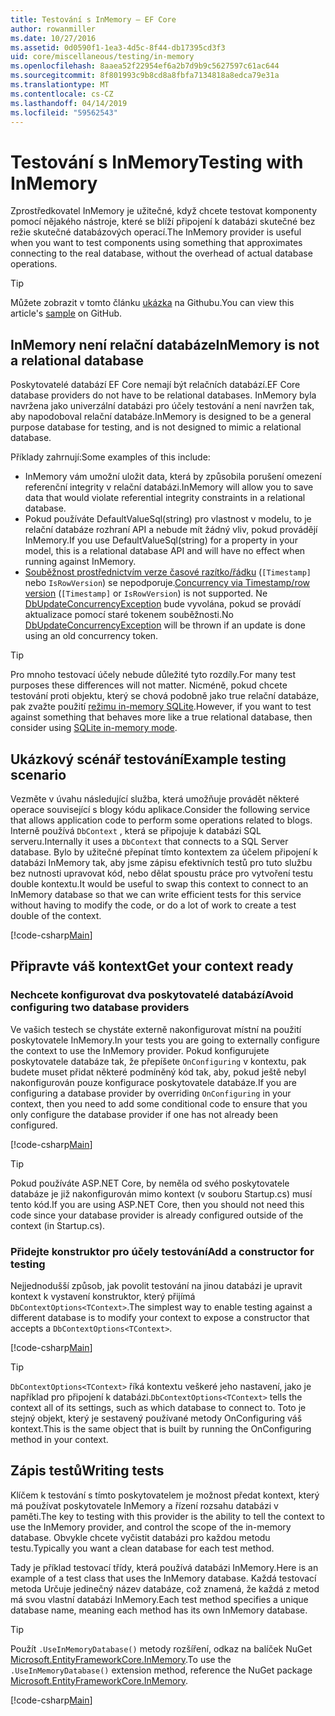 ```yaml
---
title: Testování s InMemory – EF Core
author: rowanmiller
ms.date: 10/27/2016
ms.assetid: 0d0590f1-1ea3-4d5c-8f44-db17395cd3f3
uid: core/miscellaneous/testing/in-memory
ms.openlocfilehash: 8aaea52f22954ef6a2b7d9b9c5627597c61ac644
ms.sourcegitcommit: 8f801993c9b8cd8a8fbfa7134818a8edca79e31a
ms.translationtype: MT
ms.contentlocale: cs-CZ
ms.lasthandoff: 04/14/2019
ms.locfileid: "59562543"
---
```

# <a name="testing-with-inmemory"></a><span data-ttu-id="f2b23-102">Testování s InMemory</span><span class="sxs-lookup"><span data-stu-id="f2b23-102">Testing with InMemory</span></span>

<span data-ttu-id="f2b23-103">Zprostředkovatel InMemory je užitečné, když chcete testovat komponenty pomocí nějakého nástroje, které se blíží připojení k databázi skutečné bez režie skutečné databázových operací.</span><span class="sxs-lookup"><span data-stu-id="f2b23-103">The InMemory provider is useful when you want to test components using something that approximates connecting to the real database, without the overhead of actual database operations.</span></span>

> [!TIP]  
> <span data-ttu-id="f2b23-104">Můžete zobrazit v tomto článku [ukázka](https://github.com/aspnet/EntityFramework.Docs/tree/master/samples/core/Miscellaneous/Testing) na Githubu.</span><span class="sxs-lookup"><span data-stu-id="f2b23-104">You can view this article's [sample](https://github.com/aspnet/EntityFramework.Docs/tree/master/samples/core/Miscellaneous/Testing) on GitHub.</span></span>

## <a name="inmemory-is-not-a-relational-database"></a><span data-ttu-id="f2b23-105">InMemory není relační databáze</span><span class="sxs-lookup"><span data-stu-id="f2b23-105">InMemory is not a relational database</span></span>

<span data-ttu-id="f2b23-106">Poskytovatelé databází EF Core nemají být relačních databází.</span><span class="sxs-lookup"><span data-stu-id="f2b23-106">EF Core database providers do not have to be relational databases.</span></span> <span data-ttu-id="f2b23-107">InMemory byla navržena jako univerzální databázi pro účely testování a není navržen tak, aby napodoboval relační databáze.</span><span class="sxs-lookup"><span data-stu-id="f2b23-107">InMemory is designed to be a general purpose database for testing, and is not designed to mimic a relational database.</span></span>

<span data-ttu-id="f2b23-108">Příklady zahrnují:</span><span class="sxs-lookup"><span data-stu-id="f2b23-108">Some examples of this include:</span></span>

* <span data-ttu-id="f2b23-109">InMemory vám umožní uložit data, která by způsobila porušení omezení referenční integrity v relační databázi.</span><span class="sxs-lookup"><span data-stu-id="f2b23-109">InMemory will allow you to save data that would violate referential integrity constraints in a relational database.</span></span>
* <span data-ttu-id="f2b23-110">Pokud používáte DefaultValueSql(string) pro vlastnost v modelu, to je relační databáze rozhraní API a nebude mít žádný vliv, pokud provádějí InMemory.</span><span class="sxs-lookup"><span data-stu-id="f2b23-110">If you use DefaultValueSql(string) for a property in your model, this is a relational database API and will have no effect when running against InMemory.</span></span>
* <span data-ttu-id="f2b23-111">[Souběžnost prostřednictvím verze časové razítko/řádku](xref:core/modeling/concurrency#timestamprow-version) (`[Timestamp]` nebo `IsRowVersion`) se nepodporuje.</span><span class="sxs-lookup"><span data-stu-id="f2b23-111">[Concurrency via Timestamp/row version](xref:core/modeling/concurrency#timestamprow-version) (`[Timestamp]` or `IsRowVersion`) is not supported.</span></span> <span data-ttu-id="f2b23-112">Ne [DbUpdateConcurrencyException](https://docs.microsoft.com/dotnet/api/microsoft.entityframeworkcore.dbupdateconcurrencyexception) bude vyvolána, pokud se provádí aktualizace pomocí staré tokenem souběžnosti.</span><span class="sxs-lookup"><span data-stu-id="f2b23-112">No [DbUpdateConcurrencyException](https://docs.microsoft.com/dotnet/api/microsoft.entityframeworkcore.dbupdateconcurrencyexception) will be thrown if an update is done using an old concurrency token.</span></span>

> [!TIP]  
> <span data-ttu-id="f2b23-113">Pro mnoho testovací účely nebude důležité tyto rozdíly.</span><span class="sxs-lookup"><span data-stu-id="f2b23-113">For many test purposes these differences will not matter.</span></span> <span data-ttu-id="f2b23-114">Nicméně, pokud chcete testování proti objektu, který se chová podobně jako true relační databáze, pak zvažte použití [režimu in-memory SQLite](sqlite.md).</span><span class="sxs-lookup"><span data-stu-id="f2b23-114">However, if you want to test against something that behaves more like a true relational database, then consider using [SQLite in-memory mode](sqlite.md).</span></span>

## <a name="example-testing-scenario"></a><span data-ttu-id="f2b23-115">Ukázkový scénář testování</span><span class="sxs-lookup"><span data-stu-id="f2b23-115">Example testing scenario</span></span>

<span data-ttu-id="f2b23-116">Vezměte v úvahu následující služba, která umožňuje provádět některé operace související s blogy kódu aplikace.</span><span class="sxs-lookup"><span data-stu-id="f2b23-116">Consider the following service that allows application code to perform some operations related to blogs.</span></span> <span data-ttu-id="f2b23-117">Interně používá `DbContext` , která se připojuje k databázi SQL serveru.</span><span class="sxs-lookup"><span data-stu-id="f2b23-117">Internally it uses a `DbContext` that connects to a SQL Server database.</span></span> <span data-ttu-id="f2b23-118">Bylo by užitečné přepínat tímto kontextem za účelem připojení k databázi InMemory tak, aby jsme zápisu efektivních testů pro tuto službu bez nutnosti upravovat kód, nebo dělat spoustu práce pro vytvoření testu double kontextu.</span><span class="sxs-lookup"><span data-stu-id="f2b23-118">It would be useful to swap this context to connect to an InMemory database so that we can write efficient tests for this service without having to modify the code, or do a lot of work to create a test double of the context.</span></span>

[!code-csharp[Main](../../../../samples/core/Miscellaneous/Testing/BusinessLogic/BlogService.cs)]

## <a name="get-your-context-ready"></a><span data-ttu-id="f2b23-119">Připravte váš kontext</span><span class="sxs-lookup"><span data-stu-id="f2b23-119">Get your context ready</span></span>

### <a name="avoid-configuring-two-database-providers"></a><span data-ttu-id="f2b23-120">Nechcete konfigurovat dva poskytovatelé databází</span><span class="sxs-lookup"><span data-stu-id="f2b23-120">Avoid configuring two database providers</span></span>

<span data-ttu-id="f2b23-121">Ve vašich testech se chystáte externě nakonfigurovat místní na použití poskytovatele InMemory.</span><span class="sxs-lookup"><span data-stu-id="f2b23-121">In your tests you are going to externally configure the context to use the InMemory provider.</span></span> <span data-ttu-id="f2b23-122">Pokud konfigurujete poskytovatele databáze tak, že přepíšete `OnConfiguring` v kontextu, pak budete muset přidat některé podmíněný kód tak, aby, pokud ještě nebyl nakonfigurován pouze konfigurace poskytovatele databáze.</span><span class="sxs-lookup"><span data-stu-id="f2b23-122">If you are configuring a database provider by overriding `OnConfiguring` in your context, then you need to add some conditional code to ensure that you only configure the database provider if one has not already been configured.</span></span>

[!code-csharp[Main](../../../../samples/core/Miscellaneous/Testing/BusinessLogic/BloggingContext.cs#OnConfiguring)]

> [!TIP]  
> <span data-ttu-id="f2b23-123">Pokud používáte ASP.NET Core, by neměla od svého poskytovatele databáze je již nakonfigurován mimo kontext (v souboru Startup.cs) musí tento kód.</span><span class="sxs-lookup"><span data-stu-id="f2b23-123">If you are using ASP.NET Core, then you should not need this code since your database provider is already configured outside of the context (in Startup.cs).</span></span>

### <a name="add-a-constructor-for-testing"></a><span data-ttu-id="f2b23-124">Přidejte konstruktor pro účely testování</span><span class="sxs-lookup"><span data-stu-id="f2b23-124">Add a constructor for testing</span></span>

<span data-ttu-id="f2b23-125">Nejjednodušší způsob, jak povolit testování na jinou databázi je upravit kontext k vystavení konstruktor, který přijímá `DbContextOptions<TContext>`.</span><span class="sxs-lookup"><span data-stu-id="f2b23-125">The simplest way to enable testing against a different database is to modify your context to expose a constructor that accepts a `DbContextOptions<TContext>`.</span></span>

[!code-csharp[Main](../../../../samples/core/Miscellaneous/Testing/BusinessLogic/BloggingContext.cs#Constructors)]

> [!TIP]  
> <span data-ttu-id="f2b23-126">`DbContextOptions<TContext>` říká kontextu veškeré jeho nastavení, jako je například pro připojení k databázi.</span><span class="sxs-lookup"><span data-stu-id="f2b23-126">`DbContextOptions<TContext>` tells the context all of its settings, such as which database to connect to.</span></span> <span data-ttu-id="f2b23-127">Toto je stejný objekt, který je sestavený používané metody OnConfiguring váš kontext.</span><span class="sxs-lookup"><span data-stu-id="f2b23-127">This is the same object that is built by running the OnConfiguring method in your context.</span></span>

## <a name="writing-tests"></a><span data-ttu-id="f2b23-128">Zápis testů</span><span class="sxs-lookup"><span data-stu-id="f2b23-128">Writing tests</span></span>

<span data-ttu-id="f2b23-129">Klíčem k testování s tímto poskytovatelem je možnost předat kontext, který má používat poskytovatele InMemory a řízení rozsahu databázi v paměti.</span><span class="sxs-lookup"><span data-stu-id="f2b23-129">The key to testing with this provider is the ability to tell the context to use the InMemory provider, and control the scope of the in-memory database.</span></span> <span data-ttu-id="f2b23-130">Obvykle chcete vyčistit databázi pro každou metodu testu.</span><span class="sxs-lookup"><span data-stu-id="f2b23-130">Typically you want a clean database for each test method.</span></span>

<span data-ttu-id="f2b23-131">Tady je příklad testovací třídy, která používá databázi InMemory.</span><span class="sxs-lookup"><span data-stu-id="f2b23-131">Here is an example of a test class that uses the InMemory database.</span></span> <span data-ttu-id="f2b23-132">Každá testovací metoda Určuje jedinečný název databáze, což znamená, že každá z metod má svou vlastní databázi InMemory.</span><span class="sxs-lookup"><span data-stu-id="f2b23-132">Each test method specifies a unique database name, meaning each method has its own InMemory database.</span></span>

>[!TIP]
> <span data-ttu-id="f2b23-133">Použít `.UseInMemoryDatabase()` metody rozšíření, odkaz na balíček NuGet [Microsoft.EntityFrameworkCore.InMemory](https://www.nuget.org/packages/Microsoft.EntityFrameworkCore.InMemory/).</span><span class="sxs-lookup"><span data-stu-id="f2b23-133">To use the `.UseInMemoryDatabase()` extension method, reference the NuGet package [Microsoft.EntityFrameworkCore.InMemory](https://www.nuget.org/packages/Microsoft.EntityFrameworkCore.InMemory/).</span></span>

[!code-csharp[Main](../../../../samples/core/Miscellaneous/Testing/TestProject/InMemory/BlogServiceTests.cs)]
